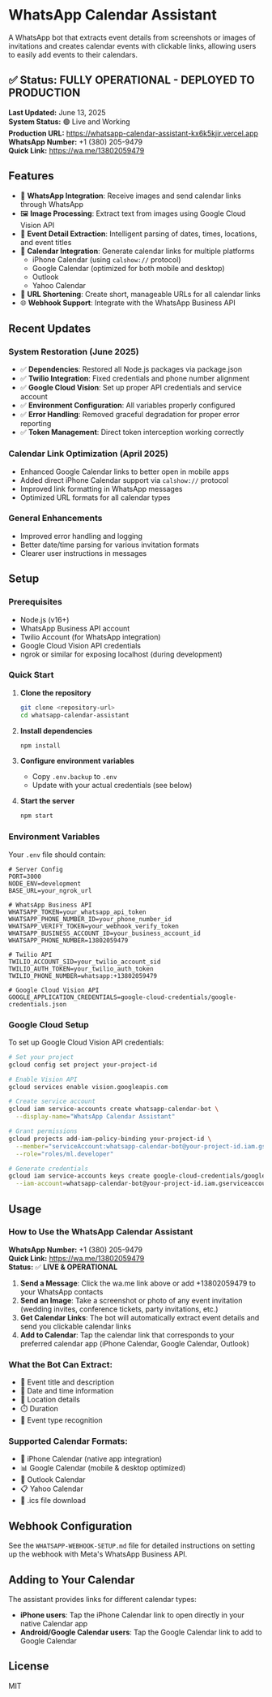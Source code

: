# WhatsApp Calendar Assistant

A WhatsApp bot that extracts event details from screenshots or images of invitations and creates calendar events with clickable links, allowing users to easily add events to their calendars.

## ✅ Status: FULLY OPERATIONAL - DEPLOYED TO PRODUCTION

**Last Updated:** June 13, 2025  
**System Status:** 🟢 Live and Working  
**Production URL:** https://whatsapp-calendar-assistant-kx6k5kjir.vercel.app  
**WhatsApp Number:** +1 (380) 205-9479  
**Quick Link:** https://wa.me/13802059479

## Features

- 📱 **WhatsApp Integration**: Receive images and send calendar links through WhatsApp
- 🖼️ **Image Processing**: Extract text from images using Google Cloud Vision API
- 📅 **Event Detail Extraction**: Intelligent parsing of dates, times, locations, and event titles
- 📆 **Calendar Integration**: Generate calendar links for multiple platforms
  - iPhone Calendar (using `calshow://` protocol)
  - Google Calendar (optimized for both mobile and desktop)
  - Outlook
  - Yahoo Calendar
- 🔗 **URL Shortening**: Create short, manageable URLs for all calendar links
- 🌐 **Webhook Support**: Integrate with the WhatsApp Business API

## Recent Updates

### System Restoration (June 2025)
- ✅ **Dependencies**: Restored all Node.js packages via package.json
- ✅ **Twilio Integration**: Fixed credentials and phone number alignment
- ✅ **Google Cloud Vision**: Set up proper API credentials and service account
- ✅ **Environment Configuration**: All variables properly configured
- ✅ **Error Handling**: Removed graceful degradation for proper error reporting
- ✅ **Token Management**: Direct token interception working correctly

### Calendar Link Optimization (April 2025)
- Enhanced Google Calendar links to better open in mobile apps
- Added direct iPhone Calendar support via `calshow://` protocol
- Improved link formatting in WhatsApp messages
- Optimized URL formats for all calendar types

### General Enhancements
- Improved error handling and logging
- Better date/time parsing for various invitation formats
- Clearer user instructions in messages

## Setup

### Prerequisites

- Node.js (v16+)
- WhatsApp Business API account  
- Twilio Account (for WhatsApp integration)
- Google Cloud Vision API credentials
- ngrok or similar for exposing localhost (during development)

### Quick Start

1. **Clone the repository**
   ```bash
   git clone <repository-url>
   cd whatsapp-calendar-assistant
   ```

2. **Install dependencies**
   ```bash
   npm install
   ```

3. **Configure environment variables**
   - Copy `.env.backup` to `.env`
   - Update with your actual credentials (see below)

4. **Start the server**
   ```bash
   npm start
   ```

### Environment Variables

Your `.env` file should contain:

```env
# Server Config
PORT=3000
NODE_ENV=development
BASE_URL=your_ngrok_url

# WhatsApp Business API
WHATSAPP_TOKEN=your_whatsapp_api_token
WHATSAPP_PHONE_NUMBER_ID=your_phone_number_id
WHATSAPP_VERIFY_TOKEN=your_webhook_verify_token
WHATSAPP_BUSINESS_ACCOUNT_ID=your_business_account_id
WHATSAPP_PHONE_NUMBER=13802059479

# Twilio API
TWILIO_ACCOUNT_SID=your_twilio_account_sid
TWILIO_AUTH_TOKEN=your_twilio_auth_token
TWILIO_PHONE_NUMBER=whatsapp:+13802059479

# Google Cloud Vision API
GOOGLE_APPLICATION_CREDENTIALS=google-cloud-credentials/google-credentials.json
```

### Google Cloud Setup

To set up Google Cloud Vision API credentials:

```bash
# Set your project
gcloud config set project your-project-id

# Enable Vision API
gcloud services enable vision.googleapis.com

# Create service account
gcloud iam service-accounts create whatsapp-calendar-bot \
  --display-name="WhatsApp Calendar Assistant"

# Grant permissions
gcloud projects add-iam-policy-binding your-project-id \
  --member="serviceAccount:whatsapp-calendar-bot@your-project-id.iam.gserviceaccount.com" \
  --role="roles/ml.developer"

# Generate credentials
gcloud iam service-accounts keys create google-cloud-credentials/google-credentials.json \
  --iam-account=whatsapp-calendar-bot@your-project-id.iam.gserviceaccount.com
```

## Usage

### How to Use the WhatsApp Calendar Assistant

**WhatsApp Number:** +1 (380) 205-9479  
**Quick Link:** https://wa.me/13802059479  
**Status:** ✅ **LIVE & OPERATIONAL**

1. **Send a Message**: Click the wa.me link above or add +13802059479 to your WhatsApp contacts
2. **Send an Image**: Take a screenshot or photo of any event invitation (wedding invites, conference tickets, party invitations, etc.)
3. **Get Calendar Links**: The bot will automatically extract event details and send you clickable calendar links
4. **Add to Calendar**: Tap the calendar link that corresponds to your preferred calendar app (iPhone Calendar, Google Calendar, Outlook)

### What the Bot Can Extract:
- 📝 Event title and description
- 📅 Date and time information  
- 📍 Location details
- ⏱️ Duration
- 🎫 Event type recognition

### Supported Calendar Formats:
- 📱 iPhone Calendar (native app integration)
- 📊 Google Calendar (mobile & desktop optimized)
- 📧 Outlook Calendar
- 📋 Yahoo Calendar
- 📄 .ics file download

## Webhook Configuration

See the `WHATSAPP-WEBHOOK-SETUP.md` file for detailed instructions on setting up the webhook with Meta's WhatsApp Business API.

## Adding to Your Calendar

The assistant provides links for different calendar types:

- **iPhone users**: Tap the iPhone Calendar link to open directly in your native Calendar app
- **Android/Google Calendar users**: Tap the Google Calendar link to add to Google Calendar

## License

MIT 